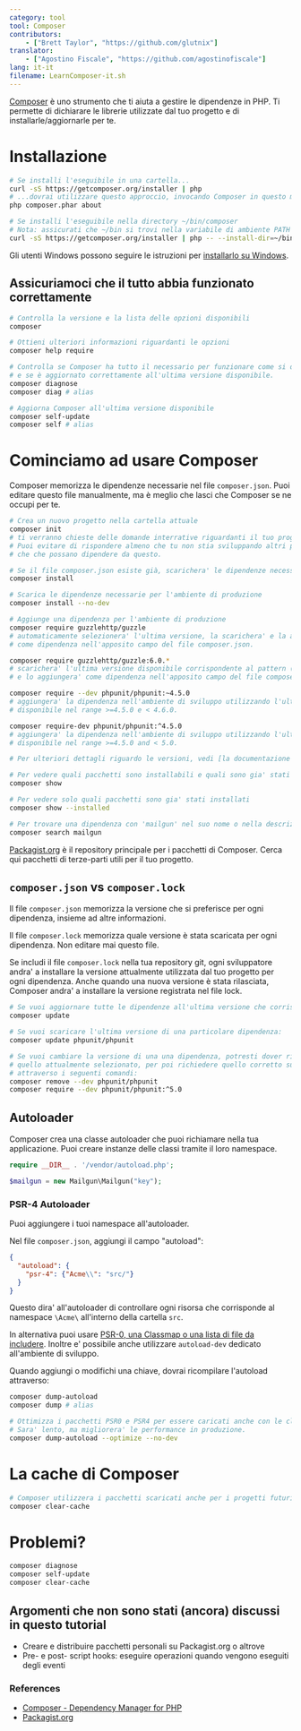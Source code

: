 ```yaml
---
category: tool
tool: Composer
contributors:
    - ["Brett Taylor", "https://github.com/glutnix"]
translator:
    - ["Agostino Fiscale", "https://github.com/agostinofiscale"]
lang: it-it
filename: LearnComposer-it.sh
---
```


[Composer](https://getcomposer.org/) è uno strumento che ti aiuta a gestire le 
dipendenze in PHP. Ti permette di dichiarare le librerie utilizzate dal tuo 
progetto e di installarle/aggiornarle per te.

# Installazione

```sh
# Se installi l'eseguibile in una cartella...
curl -sS https://getcomposer.org/installer | php
# ...dovrai utilizzare questo approccio, invocando Composer in questo modo:
php composer.phar about

# Se installi l'eseguibile nella directory ~/bin/composer
# Nota: assicurati che ~/bin si trovi nella variabile di ambiente PATH
curl -sS https://getcomposer.org/installer | php -- --install-dir=~/bin --filename=composer
```

Gli utenti Windows possono seguire le istruzioni per [installarlo su Windows](https://getcomposer.org/doc/00-intro.md#installation-windows).

## Assicuriamoci che il tutto abbia funzionato correttamente

```sh
# Controlla la versione e la lista delle opzioni disponibili
composer

# Ottieni ulteriori informazioni riguardanti le opzioni
composer help require

# Controlla se Composer ha tutto il necessario per funzionare come si deve
# e se è aggiornato correttamente all'ultima versione disponibile.
composer diagnose
composer diag # alias

# Aggiorna Composer all'ultima versione disponibile
composer self-update
composer self # alias
```

# Cominciamo ad usare Composer

Composer memorizza le dipendenze necessarie nel file `composer.json`.
Puoi editare questo file manualmente, ma è meglio che lasci che Composer se ne 
occupi per te.

```sh
# Crea un nuovo progetto nella cartella attuale
composer init
# ti verranno chieste delle domande interrative riguardanti il tuo progetto. 
# Puoi evitare di rispondere almeno che tu non stia sviluppando altri progetti 
# che che possano dipendere da questo.

# Se il file composer.json esiste già, scarichera' le dipendenze necessarie
composer install

# Scarica le dipendenze necessarie per l'ambiente di produzione
composer install --no-dev

# Aggiunge una dipendenza per l'ambiente di produzione
composer require guzzlehttp/guzzle
# automaticamente selezionera' l'ultima versione, la scarichera' e la aggiungera'
# come dipendenza nell'apposito campo del file composer.json.

composer require guzzlehttp/guzzle:6.0.*
# scarichera' l'ultima versione disponibile corrispondente al pattern (es. 6.0.2)
# e lo aggiungera' come dipendenza nell'apposito campo del file composer.json.

composer require --dev phpunit/phpunit:~4.5.0
# aggiungera' la dipendenza nell'ambiente di sviluppo utilizzando l'ultima versione
# disponibile nel range >=4.5.0 e < 4.6.0.

composer require-dev phpunit/phpunit:^4.5.0
# aggiungera' la dipendenza nell'ambiente di sviluppo utilizzando l'ultima versione
# disponibile nel range >=4.5.0 and < 5.0.

# Per ulteriori dettagli riguardo le versioni, vedi [la documentazione di Composer sulle versioni](https://getcomposer.org/doc/articles/versions.md) per ulteriori dettagli

# Per vedere quali pacchetti sono installabili e quali sono gia' stati installati
composer show

# Per vedere solo quali pacchetti sono gia' stati installati
composer show --installed

# Per trovare una dipendenza con 'mailgun' nel suo nome o nella descrizione.
composer search mailgun
```

[Packagist.org](https://packagist.org/) è il repository principale per i pacchetti
di Composer.  Cerca qui pacchetti di terze-parti utili per il tuo progetto.

## `composer.json` vs `composer.lock`

Il file `composer.json` memorizza la versione che si preferisce per ogni dipendenza,
insieme ad altre informazioni.

Il file `composer.lock` memorizza quale versione è stata scaricata per ogni
dipendenza. Non editare mai questo file.

Se includi il file `composer.lock` nella tua repository git, ogni sviluppatore
andra' a installare la versione attualmente utilizzata dal tuo progetto per
ogni dipendenza. Anche quando una nuova versione è stata rilasciata, Composer 
andra' a installare la versione registrata nel file lock.

```sh
# Se vuoi aggiornare tutte le dipendenze all'ultima versione che corrisponde al pattern descritto
composer update

# Se vuoi scaricare l'ultima versione di una particolare dipendenza:
composer update phpunit/phpunit

# Se vuoi cambiare la versione di una una dipendenza, potresti dover rimuovere
# quello attualmente selezionato, per poi richiedere quello corretto successivamente,
# attraverso i seguenti comandi:
composer remove --dev phpunit/phpunit
composer require --dev phpunit/phpunit:^5.0
```

## Autoloader

Composer crea una classe autoloader che puoi richiamare nella tua applicazione.
Puoi creare instanze delle classi tramite il loro namespace.

```php
require __DIR__ . '/vendor/autoload.php';

$mailgun = new Mailgun\Mailgun("key");
```

### PSR-4 Autoloader

Puoi aggiungere i tuoi namespace all'autoloader.

Nel file `composer.json`, aggiungi il campo "autoload":

```json
{
  "autoload": {
    "psr-4": {"Acme\\": "src/"}
  }
}
```

Questo dira' all'autoloader di controllare ogni risorsa che corrisponde al 
namespace `\Acme\` all'interno della cartella `src`.

In alternativa puoi usare [PSR-0, una Classmap o una lista di file da includere](https://getcomposer.org/doc/04-schema.md#autoload).
Inoltre e' possibile anche utilizzare `autoload-dev` dedicato all'ambiente di sviluppo.

Quando aggiungi o modifichi una chiave, dovrai ricompilare l'autoload attraverso:

```sh
composer dump-autoload
composer dump # alias

# Ottimizza i pacchetti PSR0 e PSR4 per essere caricati anche con le classmap.
# Sara' lento, ma migliorera' le performance in produzione.
composer dump-autoload --optimize --no-dev
```

# La cache di Composer

```sh
# Composer utilizzera i pacchetti scaricati anche per i progetti futuri. Per evitare che accada:
composer clear-cache
```

# Problemi? 

```sh
composer diagnose
composer self-update
composer clear-cache
```

## Argomenti che non sono stati (ancora) discussi in questo tutorial

* Creare e distribuire pacchetti personali su Packagist.org o altrove
* Pre- e post- script hooks: eseguire operazioni quando vengono eseguiti degli eventi

### References

* [Composer - Dependency Manager for PHP](https://getcomposer.org/)
* [Packagist.org](https://packagist.org/)
